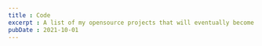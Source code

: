 ```yaml
---
title : Code
excerpt : A list of my opensource projects that will eventually become visible.
pubDate : 2021-10-01
---
```

